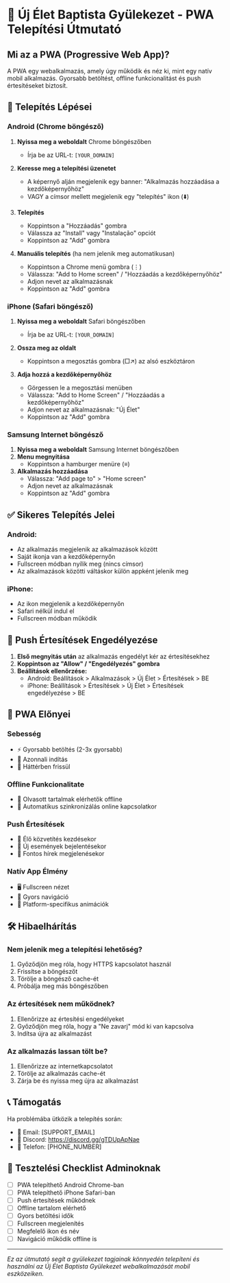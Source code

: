 # 📱 Új Élet Baptista Gyülekezet - PWA Telepítési Útmutató

## Mi az a PWA (Progressive Web App)?
A PWA egy webalkalmazás, amely úgy működik és néz ki, mint egy natív mobil alkalmazás. Gyorsabb betöltést, offline funkcionalitást és push értesítéseket biztosít.

## 📲 Telepítés Lépései

### **Android (Chrome böngésző)**

1. **Nyissa meg a weboldalt** Chrome böngészőben
   - Írja be az URL-t: `[YOUR_DOMAIN]`

2. **Keresse meg a telepítési üzenetet**
   - A képernyő alján megjelenik egy banner: "Alkalmazás hozzáadása a kezdőképernyőhöz"
   - VAGY a címsor mellett megjelenik egy "telepítés" ikon (⬇️)

3. **Telepítés**
   - Koppintson a "Hozzáadás" gombra
   - Válassza az "Install" vagy "Instalação" opciót
   - Koppintson az "Add" gombra

4. **Manuális telepítés** (ha nem jelenik meg automatikusan)
   - Koppintson a Chrome menü gombra (⋮)
   - Válassza: "Add to Home screen" / "Hozzáadás a kezdőképernyőhöz"
   - Adjon nevet az alkalmazásnak
   - Koppintson az "Add" gombra

### **iPhone (Safari böngésző)**

1. **Nyissa meg a weboldalt** Safari böngészőben
   - Írja be az URL-t: `[YOUR_DOMAIN]`

2. **Ossza meg az oldalt**
   - Koppintson a megosztás gombra (□↗) az alsó eszköztáron

3. **Adja hozzá a kezdőképernyőhöz**
   - Görgessen le a megosztási menüben
   - Válassza: "Add to Home Screen" / "Hozzáadás a kezdőképernyőhöz"
   - Adjon nevet az alkalmazásnak: "Új Élet"
   - Koppintson az "Add" gombra

### **Samsung Internet böngésző**

1. **Nyissa meg a weboldalt** Samsung Internet böngészőben
2. **Menu megnyitása**
   - Koppintson a hamburger menüre (≡)
3. **Alkalmazás hozzáadása**
   - Válassza: "Add page to" > "Home screen"
   - Adjon nevet az alkalmazásnak
   - Koppintson az "Add" gombra

## ✅ Sikeres Telepítés Jelei

### **Android:**
- Az alkalmazás megjelenik az alkalmazások között
- Saját ikonja van a kezdőképernyőn
- Fullscreen módban nyílik meg (nincs címsor)
- Az alkalmazások közötti váltáskor külön appként jelenik meg

### **iPhone:**
- Az ikon megjelenik a kezdőképernyőn
- Safari nélkül indul el
- Fullscreen módban működik

## 🔔 Push Értesítések Engedélyezése

1. **Első megnyitás után** az alkalmazás engedélyt kér az értesítésekhez
2. **Koppintson az "Allow" / "Engedélyezés" gombra**
3. **Beállítások ellenőrzése:**
   - Android: Beállítások > Alkalmazások > Új Élet > Értesítések > BE
   - iPhone: Beállítások > Értesítések > Új Élet > Értesítések engedélyezése > BE

## 🌟 PWA Előnyei

### **Sebesség**
- ⚡ Gyorsabb betöltés (2-3x gyorsabb)
- 📱 Azonnali indítás
- 🔄 Háttérben frissül

### **Offline Funkcionalitate**
- 📖 Olvasott tartalmak elérhetők offline
- 🔄 Automatikus szinkronizálás online kapcsolatkor

### **Push Értesítések**
- 🔔 Élő közvetítés kezdésekor
- 📅 Új események bejelentésekor
- 📰 Fontos hírek megjelenésekor

### **Natív App Élmény**
- 🖥️ Fullscreen nézet
- 🚀 Gyors navigáció
- 📱 Platform-specifikus animációk

## 🛠️ Hibaelhárítás

### **Nem jelenik meg a telepítési lehetőség?**
1. Győződjön meg róla, hogy HTTPS kapcsolatot használ
2. Frissítse a böngészőt
3. Törölje a böngésző cache-ét
4. Próbálja meg más böngészőben

### **Az értesítések nem működnek?**
1. Ellenőrizze az értesítési engedélyeket
2. Győződjön meg róla, hogy a "Ne zavarj" mód ki van kapcsolva
3. Indítsa újra az alkalmazást

### **Az alkalmazás lassan tölt be?**
1. Ellenőrizze az internetkapcsolatot
2. Törölje az alkalmazás cache-ét
3. Zárja be és nyissa meg újra az alkalmazást

## 📞 Támogatás

Ha problémába ütközik a telepítés során:
- 📧 Email: [SUPPORT_EMAIL]
- 💬 Discord: https://discord.gg/gTDUpApNae
- 📱 Telefon: [PHONE_NUMBER]

## 🎯 Tesztelési Checklist Adminoknak

- [ ] PWA telepíthető Android Chrome-ban
- [ ] PWA telepíthető iPhone Safari-ban
- [ ] Push értesítések működnek
- [ ] Offline tartalom elérhető
- [ ] Gyors betöltési idők
- [ ] Fullscreen megjelenítés
- [ ] Megfelelő ikon és név
- [ ] Navigáció működik offline is

---

*Ez az útmutató segít a gyülekezet tagjainak könnyedén telepíteni és használni az Új Élet Baptista Gyülekezet webalkalmazását mobil eszközeiken.* 